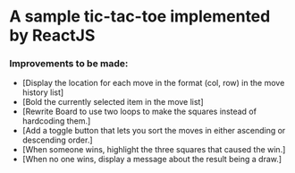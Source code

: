 # A sample tic-tac-toe implemented by ReactJS

### Improvements to be made:
- [Display the location for each move in the format (col, row) in the move history list]
- [Bold the currently selected item in the move list]
- [Rewrite Board to use two loops to make the squares instead of hardcoding them.]
- [Add a toggle button that lets you sort the moves in either ascending or descending order.]
- [When someone wins, highlight the three squares that caused the win.]
- [When no one wins, display a message about the result being a draw.]
